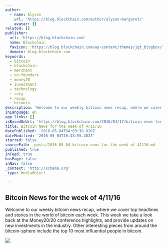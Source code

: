 ```yaml
---
author:
  - name: Alyson
    url: 'https://blog.blockchain.com/author/alyson-margaret/'
    avatar: {}
related: []
publisher:
  url: 'https://blog.blockchain.com'
  name: Blockchain
  favicon: 'https://blog.blockchain.com/wp-content/themes/jgt_blogbox/favicon.ico'
  domain: blog.blockchain.com
keywords:
  - bitcoin
  - blockchain
  - merchant
  - co-founders
  - money20
  - investment
  - technology
  - cary
  - recap
  - bitmain
description: 'Welcome to our weekly bitcoin news recap, where we cover top headlines and stories in the world of bitcoin each week. This week we take a look back at the Money20/20 conference highlights, and provide updates on new investments in the industry. Other interesting pieces from around the bitcoin-sphere include the top 10 most influential people in bitcoin.'
inLanguage: en
app_links: []
isBasedOnUrl: 'https://blog.blockchain.com/2016/04/17/bitcoin-news-for-the-week-of-41116/'
title: Bitcoin News for the week of 4/11/16
datePublished: '2016-05-04T04:03:38.810Z'
dateModified: '2016-05-03T16:43:55.482Z'
starred: false
sourcePath: _posts/2016-05-04-bitcoin-news-for-the-week-of-41116.md
published: true
inFeed: true
hasPage: false
inNav: false
_context: 'http://schema.org'
_type: MediaObject

---
```

<article style=""><h1>Bitcoin News for the week of 4/11/16</h1><p>Welcome to our weekly bitcoin news recap, where we cover top headlines and stories in the world of bitcoin each week. This week we take a look back at the Money20/20 conference highlights, and provide updates on new investments in the industry. Other interesting pieces from around the bitcoin-sphere include the top 10 most influential people in bitcoin.</p><img src="https://blog.blockchain.com/wp-content/uploads/2016/04/2-2.png" /></article>